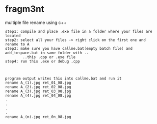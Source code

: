 # fragm3nt
multiple file rename using c++
  
  	step1: compile and place .exe file in a folder where your files are located
 	step2: select all your files -> right click on the first one and rename to A
 	step3: make sure you have callme.bat(empty batch file) and add_tospace.bat in same folder with ..
	        ..this .cpp or .exe file
	step4: run this .exe or debug .cpp        
  


	program output writes this into callme.bat and run it
	rename A_(1).jpg ret_01_08.jpg	
	rename A_(2).jpg ret_02_08.jpg
	rename A_(3).jpg ret_03_08.jpg
	rename A_(4).jpg ret_04_08.jpg
	.
	.
	.
	.
	rename A_(n).jpg ret_0n_08.jpg
